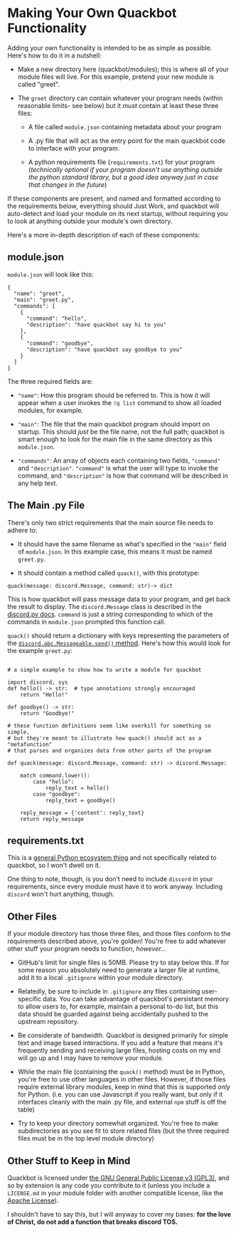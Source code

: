 # Making Your Own Quackbot Functionality

Adding your own functionality is intended to be as simple as possible. Here's how to do it in a nutshell:
	
-  Make a new directory here (quackbot/modules); this is where all of your module files will live. For this example, pretend your new module is called "greet".
	
- The `greet` directory can contain whatever your program needs (within reasonable limits- see below) but it *must* contain at least these three files:
		
	- A file called `module.json` containing metadata about your program
		
	- A .py file that will act as the entry point for the main quackbot code to interface with your program. 
		
	- A python requirements file (`requirements.txt`) for your program (*technically optional if your program doesn't use anything outside the python standard library, but a good idea anyway just in case that changes in the future*)

If these components are present, and named and formatted according to the requirements below, everything should Just Work, and quackbot will auto-detect and load your module on its next startup, without requiring you to look at anything outside your module's own directory.

Here's a more in-depth description of each of these components:

## module.json

 `module.json` will look like this:

```
{
  "name": "greet",
  "main": "greet.py",
  "commands": [
    {
      "command": "hello",
      "description": "have quackbot say hi to you"
    },
    {
      "command": "goodbye",
      "description": "have quackbot say goodbye to you"
    }
  ]
}
```

The three required fields are:
- `"name"`: How this program should be referred to. This is how it will appear when a user invokes the `!q list` command to show all loaded modules, for example.
	
- `"main"`: The file that the main quackbot program should import on startup. This should *just* be the file name, not the full path; quackbot is smart enough to look for the main file in the same directory as this `module.json`.
	
- `"commands"`: An array of objects each containing two fields, `"command"` and `"description"`. `"command"` is what the user will type to invoke the command, and `"description"` is how that command will be described in any help text.


## The Main .py File
There's only two strict requirements that the main source file needs to adhere to:
- It should have the same filename as what's specified in the `"main"` field of `module.json`. In this example case, this means it must be named `greet.py`.
	
- It should contain a method called `quack()`, with this prototype:

```
quack(message: discord.Message, command: str)-> dict

```

This is how quackbot will pass message data to your program, and get back the result to display. The `discord.Message` class is described in the [discord.py docs](https://discordpy.readthedocs.io/en/stable/api.html#message). `command` is just a string corresponding to which of the commands in `module.json` prompted this function call. 

`quack()` should return a dictionary with keys representing the parameters of the [`discord.abc.Messageable.send()` method](https://discordpy.readthedocs.io/en/stable/api.html#discord.abc.Messageable.send).  Here's how this would look for the example `greet.py`:


```

# a simple example to show how to write a module for quackbot

import discord, sys
def hello() -> str:  # type annotations strongly encouraged
	return "Hello!"

def goodbye() -> str:
	return "Goodbye!"

# these function definitions seem like overkill for something so simple,
# but they're meant to illustrate how quack() should act as a "metafunction"
# that parses and organizes data from other parts of the program

def quack(message: discord.Message, command: str) -> discord.Message:

	match command.lower():
		case "hello":
			reply_text = hello()
		case "goodbye":
			reply_text = goodbye()

	reply_message = {'content': reply_text}
	return reply_message

```

## requirements.txt
This is a [general Python ecosystem thing](https://docs.python.org/3/tutorial/venv.html#managing-packages-with-pip) and not specifically related to quackbot, so I won't dwell on it. 

One thing to note, though, is you don't need to include `discord` in your requirements, since every module must have it to work anyway. Including `discord` won't hurt anything, though.


## Other Files
If your module directory has those three files, and those files conform to the requirements described above, you're golden! You're free to add whatever other stuff your program needs to function, *however...*

- GitHub's limit for single files is 50MB. Please try to stay below this. If for some reason you absolutely need to generate a larger file at runtime, add it to a local `.gitignore` within your module directory.
	
- Relatedly, be sure to include in `.gitignore` any files containing user-specific data. You can take advantage of quackbot's persistant memory to allow users to, for example, maintain a personal to-do list, but this data should be guarded against being accidentally pushed to the upstream repository.
	
- Be considerate of bandwidth. Quackbot is designed primarily for simple text and image based interactions. If you add a feature that means it's frequently sending and receiving large files, hosting costs on my end will go up and I may have to remove your module. 
	
- While the main file (containing the `quack()` method) must be in Python, you're free to use other languages in other files. However, if those files require external library modules, keep in mind that this is supported *only* for Python. (i.e. you can use Javascript if you really want, but only if it interfaces cleanly with the main .py file, and external `npm` stuff is off the table)
	
- Try to keep your directory somewhat organized. You're free to make subdirectories as you see fit to store related files (but the three required files must be in the top level module directory) 


## Other Stuff to Keep in Mind

Quackbot is licensed under [the GNU General Public License v3 (GPL3)](https://www.gnu.org/licenses/gpl-3.0.en.html), and so by extension is any code you contribute to it (unless you include a `LICENSE.md` in your module folder with another compatible license, like the [Apache License](https://www.apache.org/licenses/LICENSE-2.0.html)).

I shouldn't have to say this, but I will anyway to cover my bases: **for the love of Christ, do not add a function that breaks discord TOS.**  


